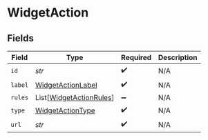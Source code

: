 # WidgetAction


## Fields

| Field                                                               | Type                                                                | Required                                                            | Description                                                         |
| ------------------------------------------------------------------- | ------------------------------------------------------------------- | ------------------------------------------------------------------- | ------------------------------------------------------------------- |
| `id`                                                                | *str*                                                               | :heavy_check_mark:                                                  | N/A                                                                 |
| `label`                                                             | [WidgetActionLabel](../../models/shared/widgetactionlabel.md)       | :heavy_check_mark:                                                  | N/A                                                                 |
| `rules`                                                             | List[[WidgetActionRules](../../models/shared/widgetactionrules.md)] | :heavy_minus_sign:                                                  | N/A                                                                 |
| `type`                                                              | [WidgetActionType](../../models/shared/widgetactiontype.md)         | :heavy_check_mark:                                                  | N/A                                                                 |
| `url`                                                               | *str*                                                               | :heavy_check_mark:                                                  | N/A                                                                 |